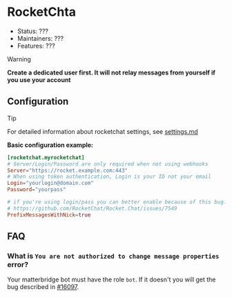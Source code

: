 # RocketChta

- Status: ???
- Maintainers: ???
- Features: ???

> [!WARNING]
> **Create a dedicated user first. It will not relay messages from yourself if you use your account**

## Configuration

> [!TIP]
> For detailed information about rocketchat settings, see [settings.md](settings.md)

**Basic configuration example:**

```toml
[rocketchat.myrocketchat]
# Server/Login/Password are only required when not using webhooks
Server="https://rocket.example.com:443"
# When using token authentication, Login is your ID not your email
Login="yourlogin@domain.com"
Password="yourpass"

# if you're using login/pass you can better enable because of this bug:
# https://github.com/RocketChat/Rocket.Chat/issues/7549
PrefixMessagesWithNick=true
```

## FAQ

### What is `You are not authorized to change message properties` error?

Your matterbridge bot must have the role `bot`. If it doesn't you will get the bug described in [#16097](https://github.com/RocketChat/Rocket.Chat/issues/16097).


